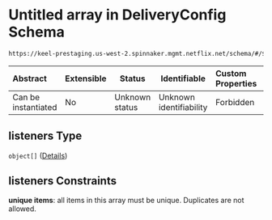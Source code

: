 # Untitled array in DeliveryConfig Schema

```txt
https://keel-prestaging.us-west-2.spinnaker.mgmt.netflix.net/schema/#/$defs/ClassicLoadBalancerSpec/properties/listeners
```




| Abstract            | Extensible | Status         | Identifiable            | Custom Properties | Additional Properties | Access Restrictions | Defined In                                                    |
| :------------------ | ---------- | -------------- | ----------------------- | :---------------- | --------------------- | ------------------- | ------------------------------------------------------------- |
| Can be instantiated | No         | Unknown status | Unknown identifiability | Forbidden         | Allowed               | none                | [keel.schema.json\*](keel.schema.json "open original schema") |

## listeners Type

`object[]` ([Details](keel-defs-classicloadbalancerlistener.md))

## listeners Constraints

**unique items**: all items in this array must be unique. Duplicates are not allowed.
